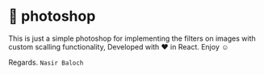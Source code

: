 # 🎨 photoshop
This is just a simple photoshop for implementing the filters on images with custom scalling functionality, Developed with ♥ in React. Enjoy ☺

Regards.
```Nasir Baloch```
